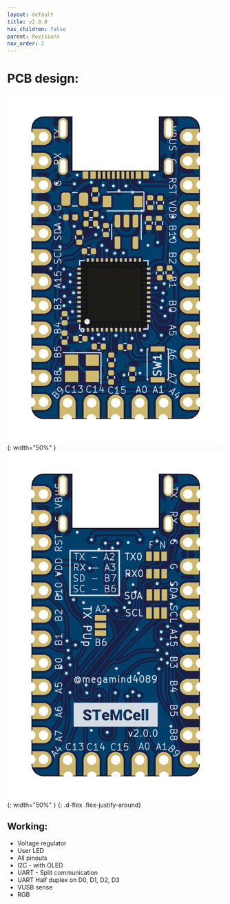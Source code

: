 ```yaml
---
layout: default
title: v2.0.0
has_children: false
parent: Revisions
nav_order: 2
---
```


# PCB design:

![Front](/static/images/v2_0_0/front.png){: width="50%" }
![Back](/static/images/v2_0_0/back.png){: width="50%" }
{: .d-flex .flex-justify-around}

## Working:

* Voltage regulator
* User LED
* All pinouts
* I2C - with OLED
* UART - Split communication
* UART Half duplex on D0, D1, D2, D3
* VUSB sense
* RGB

